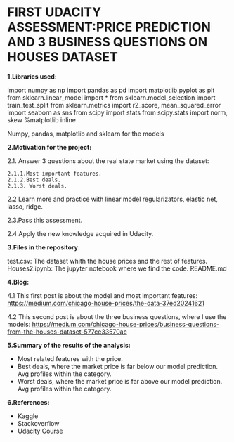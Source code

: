 # FIRST UDACITY ASSESSMENT:PRICE PREDICTION AND 3 BUSINESS QUESTIONS ON HOUSES DATASET

**1.Libraries used:**

  import numpy as np
  import pandas as pd
  import matplotlib.pyplot as plt
  from sklearn.linear_model import *
  from sklearn.model_selection import train_test_split
  from sklearn.metrics import r2_score, mean_squared_error
  import seaborn as sns
  from scipy import stats
  from scipy.stats import norm, skew
  %matplotlib inline
  
  Numpy, pandas, matplotlib and sklearn for the models
  
 **2.Motivation for the project:**
  
  2.1. Answer 3 questions about the real state market using the dataset:
  
    2.1.1.Most important features.    
    2.1.2.Best deals.    
    2.1.3. Worst deals.
    
  2.2 Learn more and practice with linear model regularizators, elastic net, lasso, ridge.
  
  2.3.Pass this assessment.
  
  2.4 Apply the new knowledge acquired in Udacity.
  
 **3.Files in the repository:** 
 
  test.csv: The dataset whith the house prices and the rest of features.
  Houses2.ipynb: The jupyter notebook where we find the code.
  README.md
  
 **4.Blog:**
 
  4.1 This first post is about the model and most important features: https://medium.com/chicago-house-prices/the-data-37ed20241621
  
  4.2 This second post is about the three business questions, where I use the models: https://medium.com/chicago-house-prices/business-questions-from-the-houses-dataset-577ce33570ac
   
 **5.Summary of the results of the analysis:**
 
  - Most related features with the price.
  - Best deals, where the market price is far below our model prediction. Avg profiles within the category.
  - Worst deals, where the market price is far above our model prediction. Avg profiles within the category.
 
 **6.References:**
 
  - Kaggle
  - Stackoverflow
  - Udacity Course
  
